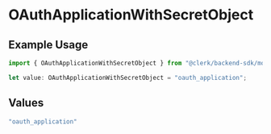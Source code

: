 # OAuthApplicationWithSecretObject

## Example Usage

```typescript
import { OAuthApplicationWithSecretObject } from "@clerk/backend-sdk/models/components";

let value: OAuthApplicationWithSecretObject = "oauth_application";
```

## Values

```typescript
"oauth_application"
```